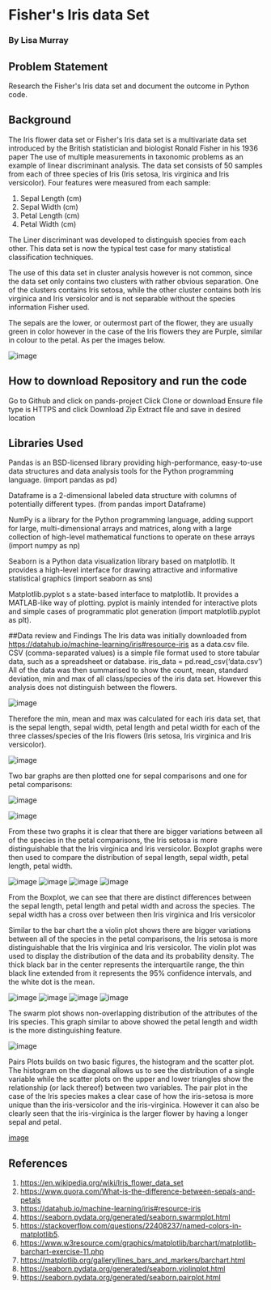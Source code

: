 # Fisher's Iris data Set
### By Lisa Murray

## Problem Statement

Research the Fisher's Iris data set and document the outcome in Python code.


## Background
The Iris flower data set or Fisher's Iris data set is a multivariate data set introduced by the British statistician and biologist Ronald Fisher in his 1936 paper The use of multiple measurements in taxonomic problems as an example of linear discriminant analysis. The data set consists of 50 samples from each of three species of Iris (Iris setosa, Iris virginica and Iris versicolor). Four features were measured from each sample: 

1. Sepal Length (cm)
2. Sepal Width (cm)
3. Petal Length (cm)
4. Petal Width (cm)


The Liner discriminant was developed to distinguish species from each other. This data set is now the typical test case for many statistical classification techniques.

The use of this data set in cluster analysis however is not common, since the data set only contains two clusters with rather obvious separation. One of the clusters contains Iris setosa, while the other cluster contains both Iris virginica and Iris versicolor and is not separable without the species information Fisher used. 



The sepals are the lower, or outermost part of the flower, they are usually green in color however  in the case of the Iris flowers they are Purple, similar in colour to the petal. 
As per the images below.


![image](https://user-images.githubusercontent.com/47781978/55834337-94c4ae00-5b11-11e9-913d-b34b0501a92c.png)

## How to download Repository and run the code

Go to Github and click on pands-project
Click Clone or download
Ensure file type is HTTPS and click Download Zip
Extract file and save in desired location

## Libraries Used
Pandas is an BSD-licensed library providing high-performance, easy-to-use data structures and data analysis tools for the Python programming language. (import pandas as pd) 

Dataframe is a 2-dimensional labeled data structure with columns of potentially different types. (from pandas import Dataframe)

NumPy is a library for the Python programming language, adding support for large, multi-dimensional arrays and matrices, along with a large collection of high-level mathematical functions to operate on these arrays (import numpy as np)

Seaborn is a Python data visualization library based on matplotlib. It provides a high-level interface for drawing attractive and informative statistical graphics (import seaborn as sns)

Matplotlib.pyplot s a state-based interface to matplotlib. It provides a MATLAB-like way of plotting. pyplot is mainly intended for interactive plots and simple cases of programmatic plot generation (import matplotlib.pyplot as plt).


##Data review and Findings
The Iris data was initially downloaded from https://datahub.io/machine-learning/iris#resource-iris as a data.csv file.  CSV (comma-separated values) is a simple file format used to store tabular data, such as a spreadsheet or database.
iris_data = pd.read_csv(‘data.csv’)
All of the data was then summarised to show the count, mean, standard deviation, min and max of all class/species of the iris data set. However this analysis does not distinguish between the flowers. 
 
  ![image](https://user-images.githubusercontent.com/47781978/56591376-892cb900-65e0-11e9-9cb3-38e786f313b8.png)


 Therefore the min, mean and max was calculated for each iris data set, that is the sepal length, sepal width, petal length and petal width for each of the three classes/species of the Iris flowers (Iris setosa, Iris virginica and Iris versicolor). 

![image](https://user-images.githubusercontent.com/47781978/56589257-c5f6b100-65dc-11e9-9fff-f8035777e1d0.png)

Two bar graphs are then plotted one for sepal comparisons and one for petal comparisons:

![image](https://user-images.githubusercontent.com/47781978/56589366-fb9b9a00-65dc-11e9-9908-47c4ca3588b1.png)

![image](https://user-images.githubusercontent.com/47781978/56589435-21c13a00-65dd-11e9-9e38-17bfaabe7f60.png)

From these two graphs it is clear that there are bigger variations between all of the species in the petal comparisons, the  Iris setosa is more distinguishable that the Iris virginica and Iris versicolor.
Boxplot graphs were then used to compare the distribution of  sepal length, sepal width, petal length, petal width.

![image](https://user-images.githubusercontent.com/47781978/56589501-474e4380-65dd-11e9-8e3c-bcacc864095d.png)
![image](https://user-images.githubusercontent.com/47781978/56589563-6947c600-65dd-11e9-8cea-8b11e273dc41.png)
![image](https://user-images.githubusercontent.com/47781978/56589636-8bd9df00-65dd-11e9-8b74-85af1acca752.png)
![image](https://user-images.githubusercontent.com/47781978/56589719-b461d900-65dd-11e9-9fc4-093e381e6511.png)

From the Boxplot, we can see that there are distinct differences between the sepal length, petal length and  petal width and across the species. The sepal width has a cross over between then Iris virginica and Iris versicolor

Similar to the bar chart the a violin plot shows there are bigger variations between all of the species in the petal comparisons, the  Iris setosa is more distinguishable that the Iris virginica and Iris versicolor. The violin plot was  used to display the distribution of the data and its probability density. The thick black bar in the center represents the interquartile range, the thin black line extended from it represents the 95% confidence intervals, and the white dot is the mean.

![image](https://user-images.githubusercontent.com/47781978/56589801-d9564c00-65dd-11e9-8d66-e4f7f9093042.png)
![image](https://user-images.githubusercontent.com/47781978/56589877-fa1ea180-65dd-11e9-94da-83126f81f8e9.png)
![image](https://user-images.githubusercontent.com/47781978/56589949-18849d00-65de-11e9-8688-59fe9e2a560b.png)
![image](https://user-images.githubusercontent.com/47781978/56590040-41a52d80-65de-11e9-82bf-92ef84299452.png)


The swarm plot shows non-overlapping distribution of the attributes of the Iris species. This graph similar to above showed the petal length and width is the more distinguishing feature.  

![image](https://user-images.githubusercontent.com/47781978/56590288-c1cb9300-65de-11e9-9c7e-69c4bf3fbba7.png)

Pairs Plots builds on two basic figures, the histogram and the scatter plot. The histogram on the diagonal allows us to see the distribution of a single variable while the scatter plots on the upper and lower triangles show the relationship (or lack thereof) between two variables. The pair plot in the case of the Iris species makes a clear case of how the iris-setosa is more unique than the iris-versicolor and the iris-virginica. However it can also be clearly seen that the iris-virginica is the larger flower by having a longer sepal and petal.

[image](https://user-images.githubusercontent.com/47781978/56599780-2ee72480-65ef-11e9-9792-0e44599bb0b9.png)

## References
1. https://en.wikipedia.org/wiki/Iris_flower_data_set
2. https://www.quora.com/What-is-the-difference-between-sepals-and-petals
3. https://datahub.io/machine-learning/iris#resource-iris
4. https://seaborn.pydata.org/generated/seaborn.swarmplot.html
5. https://stackoverflow.com/questions/22408237/named-colors-in-matplotlib5. 
6. https://www.w3resource.com/graphics/matplotlib/barchart/matplotlib-barchart-exercise-11.php
7. https://matplotlib.org/gallery/lines_bars_and_markers/barchart.html
8. https://seaborn.pydata.org/generated/seaborn.violinplot.html
9. https://seaborn.pydata.org/generated/seaborn.pairplot.html
